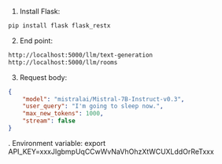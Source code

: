 1. Install Flask:
```bash
pip install flask flask_restx
```

2. End point:
```bash
http://localhost:5000/llm/text-generation
http://localhost:5000/llm/rooms

```

3. Request body:
```json
{
    "model": "mistralai/Mistral-7B-Instruct-v0.3",
    "user_query": "I'm going to sleep now.",
    "max_new_tokens": 1000,
    "stream": false
}
```
. Environment variable:
export API_KEY=xxxJIgbmpUqCCwWvNaVhOhzXtWCUXLddOrReTxxx


